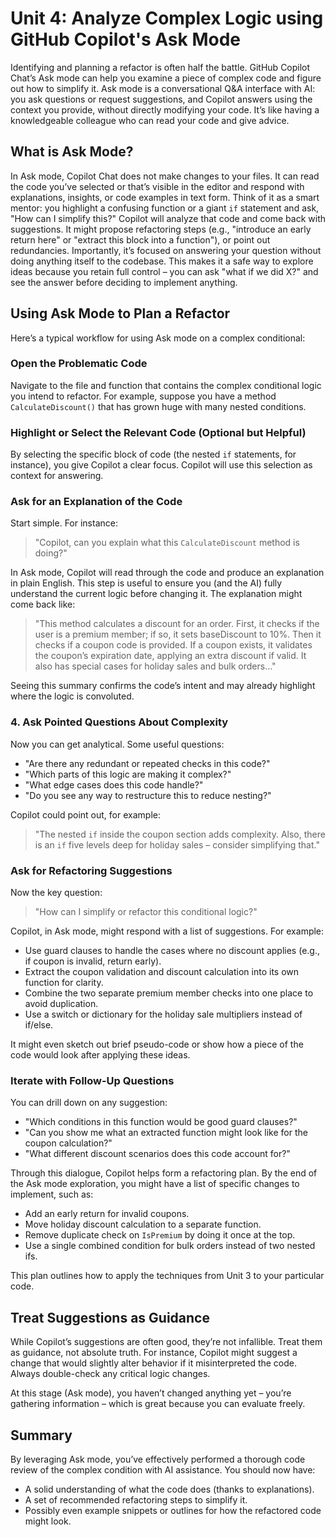 # Unit 4: Analyze Complex Logic using GitHub Copilot's Ask Mode

Identifying and planning a refactor is often half the battle. GitHub Copilot Chat’s Ask mode can help you examine a piece of complex code and figure out how to simplify it. Ask mode is a conversational Q&A interface with AI: you ask questions or request suggestions, and Copilot answers using the context you provide, without directly modifying your code. It’s like having a knowledgeable colleague who can read your code and give advice.

## What is Ask Mode?

In Ask mode, Copilot Chat does not make changes to your files. It can read the code you’ve selected or that’s visible in the editor and respond with explanations, insights, or code examples in text form. Think of it as a smart mentor: you highlight a confusing function or a giant `if` statement and ask, "How can I simplify this?" Copilot will analyze that code and come back with suggestions. It might propose refactoring steps (e.g., "introduce an early return here" or "extract this block into a function"), or point out redundancies. Importantly, it’s focused on answering your question without doing anything itself to the codebase. This makes it a safe way to explore ideas because you retain full control – you can ask "what if we did X?" and see the answer before deciding to implement anything.

## Using Ask Mode to Plan a Refactor

Here’s a typical workflow for using Ask mode on a complex conditional:

### Open the Problematic Code

Navigate to the file and function that contains the complex conditional logic you intend to refactor. For example, suppose you have a method `CalculateDiscount()` that has grown huge with many nested conditions.

### Highlight or Select the Relevant Code (Optional but Helpful)

By selecting the specific block of code (the nested `if` statements, for instance), you give Copilot a clear focus. Copilot will use this selection as context for answering.

### Ask for an Explanation of the Code

Start simple. For instance:  
> "Copilot, can you explain what this `CalculateDiscount` method is doing?"

In Ask mode, Copilot will read through the code and produce an explanation in plain English. This step is useful to ensure you (and the AI) fully understand the current logic before changing it. The explanation might come back like:  
> "This method calculates a discount for an order. First, it checks if the user is a premium member; if so, it sets baseDiscount to 10%. Then it checks if a coupon code is provided. If a coupon exists, it validates the coupon’s expiration date, applying an extra discount if valid. It also has special cases for holiday sales and bulk orders…"

Seeing this summary confirms the code’s intent and may already highlight where the logic is convoluted.

### 4. Ask Pointed Questions About Complexity

Now you can get analytical. Some useful questions:

- "Are there any redundant or repeated checks in this code?"
- "Which parts of this logic are making it complex?"
- "What edge cases does this code handle?"
- "Do you see any way to restructure this to reduce nesting?"

Copilot could point out, for example:  
> "The nested `if` inside the coupon section adds complexity. Also, there is an `if` five levels deep for holiday sales – consider simplifying that."

### Ask for Refactoring Suggestions

Now the key question:  
> "How can I simplify or refactor this conditional logic?"

Copilot, in Ask mode, might respond with a list of suggestions. For example:

- Use guard clauses to handle the cases where no discount applies (e.g., if coupon is invalid, return early).
- Extract the coupon validation and discount calculation into its own function for clarity.
- Combine the two separate premium member checks into one place to avoid duplication.
- Use a switch or dictionary for the holiday sale multipliers instead of if/else.

It might even sketch out brief pseudo-code or show how a piece of the code would look after applying these ideas.

### Iterate with Follow-Up Questions

You can drill down on any suggestion:

- "Which conditions in this function would be good guard clauses?"
- "Can you show me what an extracted function might look like for the coupon calculation?"
- "What different discount scenarios does this code account for?"

Through this dialogue, Copilot helps form a refactoring plan. By the end of the Ask mode exploration, you might have a list of specific changes to implement, such as:

- Add an early return for invalid coupons.
- Move holiday discount calculation to a separate function.
- Remove duplicate check on `IsPremium` by doing it once at the top.
- Use a single combined condition for bulk orders instead of two nested ifs.

This plan outlines how to apply the techniques from Unit 3 to your particular code.

## Treat Suggestions as Guidance

While Copilot’s suggestions are often good, they’re not infallible. Treat them as guidance, not absolute truth. For instance, Copilot might suggest a change that would slightly alter behavior if it misinterpreted the code. Always double-check any critical logic changes.

At this stage (Ask mode), you haven’t changed anything yet – you’re gathering information – which is great because you can evaluate freely.

## Summary

By leveraging Ask mode, you’ve effectively performed a thorough code review of the complex condition with AI assistance. You should now have:

- A solid understanding of what the code does (thanks to explanations).
- A set of recommended refactoring steps to simplify it.
- Possibly even example snippets or outlines for how the refactored code might look.

